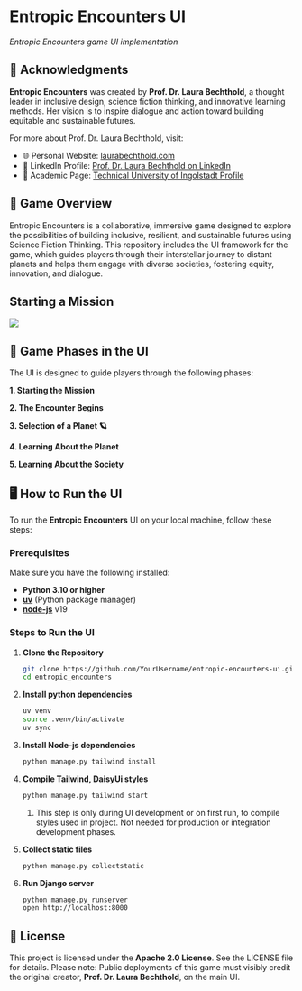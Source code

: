 # Entropic Encounters UI
<em>Entropic Encounters game UI implementation</em>

## 🤝 Acknowledgments

**Entropic Encounters** was created by **Prof. Dr. Laura Bechthold**, a thought leader in inclusive design, science
fiction thinking, and innovative learning methods. Her vision is to inspire dialogue and action toward building
equitable and sustainable futures.

For more about Prof. Dr. Laura Bechthold, visit:

- 🌐 Personal Website: [laurabechthold.com](https://laurabechthold.com/)
- 💼 LinkedIn Profile: [Prof. Dr. Laura Bechthold on LinkedIn](https://www.linkedin.com/in/laurabechthold/)
- 🏫 Academic Page: [Technical University of Ingolstadt Profile](https://www.thi.de/personen/prof-dr-laura-bechthold/)

## 🚀 Game Overview

Entropic Encounters is a collaborative, immersive game designed to explore the possibilities of building inclusive,
resilient, and sustainable futures using Science Fiction Thinking. This repository includes the UI framework for the
game, which guides players through their interstellar journey to distant planets and helps them engage with diverse
societies, fostering equity, innovation, and dialogue.

## Starting a Mission
![](https://github.com/NataliaDolynska/entropic_encounters_ui/blob/master/docs/gifs/main.gif)

## 🌌 Game Phases in the UI

The UI is designed to guide players through the following phases:

**1. Starting the Mission**

**2. The Encounter Begins**

**3. Selection of a Planet 🪐**

**4. Learning About the Planet**

**5. Learning About the Society**

## 🖥️ How to Run the UI

To run the **Entropic Encounters** UI on your local machine, follow these steps:

### Prerequisites

Make sure you have the following installed:

- **Python 3.10 or higher**
- **[uv](https://astral.sh/blog/uv)** (Python package manager)
- **[node-js](https://nodejs.org/en/download)**  v19

### Steps to Run the UI

1. **Clone the Repository**
   ```bash
   git clone https://github.com/YourUsername/entropic-encounters-ui.git
   cd entropic_encounters
   ```
2. **Install python dependencies**
   ```bash
   uv venv 
   source .venv/bin/activate   
   uv sync 
   ```

3. **Install Node-js dependencies**
   ```bash
   python manage.py tailwind install
   ```

4. **Compile Tailwind, DaisyUi styles**
   ```bash
   python manage.py tailwind start
   ```
    1. This step is only during UI development or on first run, to compile styles used in project. Not needed for
       production or integration
       development phases.


5. **Collect static files**
   ```bash
   python manage.py collectstatic
   ```
6. **Run Django server**
   ```bash 
   python manage.py runserver
   open http://localhost:8000
   ```

## 📄 License

This project is licensed under the **Apache 2.0 License**. See the LICENSE file for details.
Please note: Public deployments of this game must visibly credit the original creator, **Prof. Dr. Laura Bechthold**, on the main UI.

